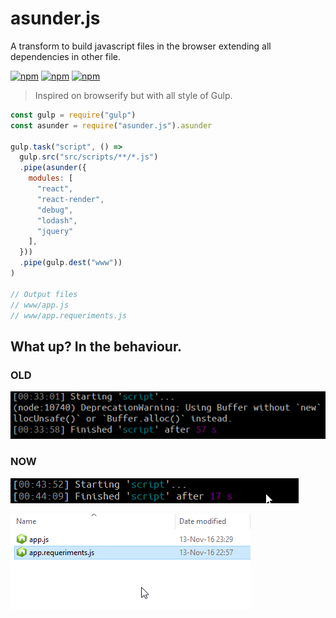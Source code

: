 # asunder.js
A transform to build javascript files in the browser extending all dependencies in other file.

[![npm](https://img.shields.io/npm/v/asunder.js.svg)](https://www.npmjs.com/package/asunder.js)
[![npm](https://img.shields.io/npm/dt/asunder.js.svg)](https://www.npmjs.com/package/asunder.js)
[![npm](https://img.shields.io/npm/l/asunder.js.svg)](https://www.npmjs.com/package/asunder.js)

> Inspired on browserify but with all style of Gulp.

```javascript
const gulp = require("gulp")
const asunder = require("asunder.js").asunder

gulp.task("script", () =>
  gulp.src("src/scripts/**/*.js")
  .pipe(asunder({
    modules: [
      "react",
      "react-render",
      "debug",
      "lodash",
      "jquery"
    ],
  }))
  .pipe(gulp.dest("www"))
)

// Output files
// www/app.js
// www/app.requeriments.js
```


## What up? In the behaviour.
### OLD
![](https://github.com/JonDotsoy/asunder.js/raw/develop/doc/assets/images/oldeprogress.png)

### NOW
![](https://github.com/JonDotsoy/asunder.js/raw/develop/doc/assets/images/newprogress.png)

![](https://github.com/JonDotsoy/asunder.js/raw/develop/doc/assets/images/newresults.png)
